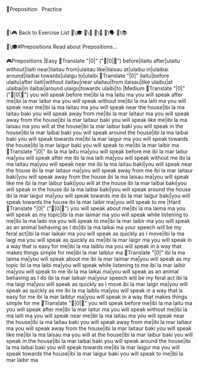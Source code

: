 📛Preposition
&nbsp; Practice

&nbsp;
&nbsp;

🔗\🎮 Back to Exercise List
🔗\🎓
🔗\📖
🔗\🌳
🔗\🗣️
🔗\📚

🔗\🎓#Prepositions Read about Prepositions...

🎮Prepositions
|Easy
🔹Translate "|0|" ("🎏|0|💬")
before|ilaitu
after|ulaitu
without|ilaiti
near|ilaitau
from|ulaitau
like|ilaisau
at|ulaibu
in|ulaibai
around|ilaibai
towards|ulaigu
to|ulaibi
🔹Translate "|0|"
ilaitu|before
ulaitu|after
ilaiti|without
ilaitau|near
ulaitau|from
ilaisau|like
ulaibu|at
ulaibai|in
ilaibai|around
ulaigu|towards
ulaibi|to
|Medium
🔹Translate "|0|" ("🎏|0|💬")
you will speak before me|ibi la ma laitu ma
you will speak after me|ibi la mar laitur ma
you will speak without me|ibi la ma laiti ma
you will speak near me|ibi la ma laitau ma
you will speak near the house|ibi la ma laitau baki
you will speak away from me|ibi la mar laitaur ma
you will speak away from the house|ibi la mar laitaur baki
you will speak like me|ibi la ma laisau ma
you will at the house|ibi la mar laibur baki
you will speak in the house|ibi la mar laibai baki
you will speak around the house|ibi la ma laibai baki
you will speak towards me|ibi la mar laigur ma
you will speak towards the house|ibi la mar laigur baki
you will speak to me|ibi la mar laibir ma
🔹Translate "|0|"
ibi la ma laitu ma|you will speak before me
ibi la mar laitur ma|you will speak after me
ibi la ma laiti ma|you will speak without me
ibi la ma laitau ma|you will speak near me
ibi la ma laitau baki|you will speak near the house
ibi la mar laitaur ma|you will speak away from me
ibi la mar laitaur baki|you will speak away from the house
ibi la ma laisau ma|you will speak like me
ibi la mar laibur baki|you will at the house
ibi la mar laibai baki|you will speak in the house
ibi la ma laibai baki|you will speak around the house
ibi la mar laigur ma|you will speak towards me
ibi la mar laigur baki|you will speak towards the house
ibi la mar laibir ma|you will speak to me
|Hard
🔹Translate "|0|" ("🎏|0|💬")
you will speak about me|ibi la ma laima ma
you will speak as my topic|ibi la mar laimar ma
you will speak while listening to me|ibi la ma laibi ma
you will speak to me|ibi la mar laibir ma
you will speak as an animal behaving as I do|ibi la ma laikai ma
your speech will be my feral act|ibi la mar laikair ma
you will speak as quickly as I move|ibi la ma laigi ma
you will speak as quickly as me|ibi la mar laigir ma
you will speak in a way that is easy for me|ibi la ma laiblu ma
you will speak in a way that makes things simple for me|ibi la mar laiblur ma
🔹Translate "|0|"
ibi la ma laima ma|you will speak about me
ibi la mar laimar ma|you will speak as my topic
ibi la ma laibi ma|you will speak while listening to me
ibi la mar laibir ma|you will speak to me
ibi la ma laikai ma|you will speak as an animal behaving as I do
ibi la mar laikair ma|your speech will be my feral act
ibi la ma laigi ma|you will speak as quickly as I move
ibi la mar laigir ma|you will speak as quickly as me
ibi la ma laiblu ma|you will speak in a way that is easy for me
ibi la mar laiblur ma|you will speak in a way that makes things simple for me
🔹Translate "🎏|0|💬"
you will speak before me|ibi la ma laitu ma
you will speak after me|ibi la mar laitur ma
you will speak without me|ibi la ma laiti ma
you will speak near me|ibi la ma laitau ma
you will speak near the house|ibi la ma laitau baki
you will speak away from me|ibi la mar laitaur ma
you will speak away from the house|ibi la mar laitaur baki
you will speak like me|ibi la ma laisau ma
you will at the house|ibi la mar laibur baki
you will speak in the house|ibi la mar laibai baki
you will speak around the house|ibi la ma laibai baki
you will speak towards me|ibi la mar laigur ma
you will speak towards the house|ibi la mar laigur baki
you will speak to me|ibi la mar laibir ma
